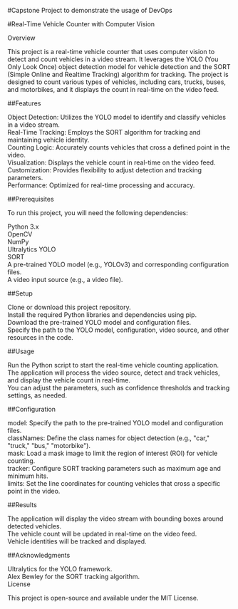 
#Capstone Project to demonstrate the usage of DevOps  

#Real-Time Vehicle Counter with Computer Vision  

Overview  

This project is a real-time vehicle counter that uses computer vision to detect and count vehicles in a video stream. It leverages the YOLO (You Only Look Once) object detection model for vehicle detection and the SORT (Simple Online and Realtime Tracking) algorithm for tracking. The project is designed to count various types of vehicles, including cars, trucks, buses, and motorbikes, and it displays the count in real-time on the video feed.  

##Features  

Object Detection: Utilizes the YOLO model to identify and classify vehicles in a video stream.   
Real-Time Tracking: Employs the SORT algorithm for tracking and maintaining vehicle identity.    
Counting Logic: Accurately counts vehicles that cross a defined point in the video.   
Visualization: Displays the vehicle count in real-time on the video feed.    
Customization: Provides flexibility to adjust detection and tracking parameters.    
Performance: Optimized for real-time processing and accuracy.   

##Prerequisites   

To run this project, you will need the following dependencies:  

Python 3.x  
OpenCV  
NumPy  
Ultralytics YOLO  
SORT  
A pre-trained YOLO model (e.g., YOLOv3) and corresponding configuration files.  
A video input source (e.g., a video file).  

##Setup  

Clone or download this project repository.  
Install the required Python libraries and dependencies using pip.  
Download the pre-trained YOLO model and configuration files.  
Specify the path to the YOLO model, configuration, video source, and other resources in the code.  

##Usage   

Run the Python script to start the real-time vehicle counting application.  
The application will process the video source, detect and track vehicles, and display the vehicle count in real-time.  
You can adjust the parameters, such as confidence thresholds and tracking settings, as needed.  

##Configuration  

model: Specify the path to the pre-trained YOLO model and configuration files.  
classNames: Define the class names for object detection (e.g., "car," "truck," "bus," "motorbike").  
mask: Load a mask image to limit the region of interest (ROI) for vehicle counting.  
tracker: Configure SORT tracking parameters such as maximum age and minimum hits.  
limits: Set the line coordinates for counting vehicles that cross a specific point in the video.  


##Results

The application will display the video stream with bounding boxes around detected vehicles.  
The vehicle count will be updated in real-time on the video feed.  
Vehicle identities will be tracked and displayed.  

##Acknowledgments

Ultralytics for the YOLO framework.  
Alex Bewley for the SORT tracking algorithm.  
License

This project is open-source and available under the MIT License.
